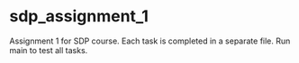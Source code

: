 # sdp_assignment_1
Assignment 1 for SDP course. 
Each task is completed in a separate file. 
Run main to test all tasks.
